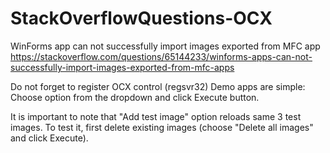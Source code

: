 # StackOverflowQuestions-OCX
WinForms app can not successfully import images exported from MFC app
https://stackoverflow.com/questions/65144233/winforms-apps-can-not-successfully-import-images-exported-from-mfc-apps

Do not forget to register OCX control (regsvr32)
Demo apps are simple:
Choose option from the dropdown and click Execute button. 

It is important to note that "Add test image" option reloads same 3 test images.
To test it, first delete existing images (choose "Delete all images" and click Execute).
